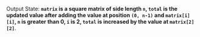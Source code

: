 Output State: **`matrix` is a square matrix of side length `n`, `total` is the updated value after adding the value at position `(0, n-1)` and `matrix[i][i]`, `n` is greater than 0, `i` is 2, `total` is increased by the value at `matrix[2][2]`**.